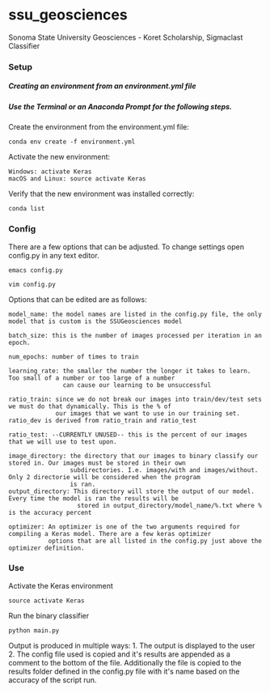 # ssu_geosciences
Sonoma State University Geosciences - Koret Scholarship, Sigmaclast Classifier


### Setup


##### Creating an environment from an environment.yml file 
##### Use the Terminal or an Anaconda Prompt for the following steps.


Create the environment from the environment.yml file:
```
conda env create -f environment.yml
```


Activate the new environment:
```
Windows: activate Keras
macOS and Linux: source activate Keras
```


Verify that the new environment was installed correctly:
```
conda list
```

### Config

  There are a few options that can be adjusted. To change settings open config.py in any text editor.
  ```
  emacs config.py
  ```
  ```
  vim config.py
  ```
  
  Options that can be edited are as follows:
  ```
  model_name: the model names are listed in the config.py file, the only model that is custom is the SSUGeosciences model
  
  batch_size: this is the number of images processed per iteration in an epoch.
  
  num_epochs: number of times to train
  
  learning_rate: the smaller the number the longer it takes to learn. Too small of a number or too large of a number 
                 can cause our learning to be unsuccessful
                 
  ratio_train: since we do not break our images into train/dev/test sets we must do that dynamically. This is the % of
               our images that we want to use in our training set. ratio_dev is derived from ratio_train and ratio_test
  
  ratio_test: --CURRENTLY UNUSED-- this is the percent of our images that we will use to test upon. 
  
  image_directory: the directory that our images to binary classify our stored in. Our images must be stored in their own 
                   subdirectories. I.e. images/with and images/without. Only 2 directorie will be considered when the program 
                   is ran. 
  output_directory: This directory will store the output of our model. Every time the model is ran the results will be 
                     stored in output_directory/model_name/%.txt where % is the accuracy percent
                     
  optimizer: An optimizer is one of the two arguments required for compiling a Keras model. There are a few keras optimizer  
             options that are all listed in the config.py just above the optimizer definition.
  ```
    

### Use

  Activate the Keras environment
  ```
  source activate Keras
  ```
  
  Run the binary classifier
  ```
  python main.py
  ```
  
  Output is produced in multiple ways:
     1. The output is displayed to the user
     2. The config file used is copied and it's results are appended as a comment to the bottom of the file. 
        Additionally the file is copied to the results folder defined in the config.py file with it's name based on the
        accuracy of the script run.
        
 
